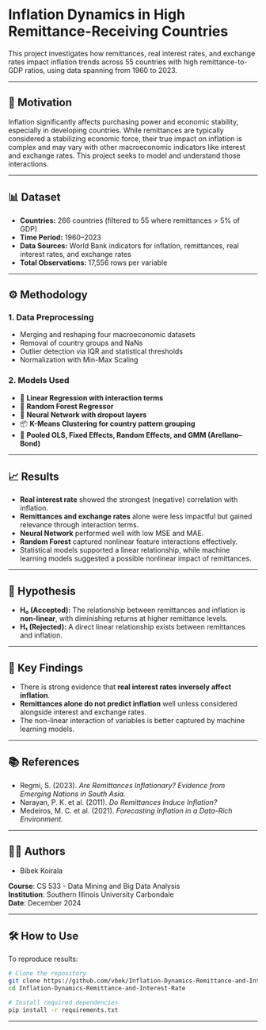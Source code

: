 # Inflation Dynamics in High Remittance-Receiving Countries

This project investigates how remittances, real interest rates, and exchange rates impact inflation trends across 55 countries with high remittance-to-GDP ratios, using data spanning from 1960 to 2023.

---

## 📌 Motivation

Inflation significantly affects purchasing power and economic stability, especially in developing countries. While remittances are typically considered a stabilizing economic force, their true impact on inflation is complex and may vary with other macroeconomic indicators like interest and exchange rates. This project seeks to model and understand those interactions.

---

## 📊 Dataset

- **Countries:** 266 countries (filtered to 55 where remittances > 5% of GDP)
- **Time Period:** 1960–2023
- **Data Sources:** World Bank indicators for inflation, remittances, real interest rates, and exchange rates
- **Total Observations:** 17,556 rows per variable

---

## ⚙️ Methodology

### 1. **Data Preprocessing**
- Merging and reshaping four macroeconomic datasets
- Removal of country groups and NaNs
- Outlier detection via IQR and statistical thresholds
- Normalization with Min-Max Scaling

### 2. **Models Used**
- 🔁 **Linear Regression with interaction terms**
- 🌲 **Random Forest Regressor**
- 🧠 **Neural Network with dropout layers**
- 📦 **K-Means Clustering for country pattern grouping**
- 🧮 **Pooled OLS, Fixed Effects, Random Effects, and GMM (Arellano–Bond)**

---

## 📈 Results

- **Real interest rate** showed the strongest (negative) correlation with inflation.
- **Remittances and exchange rates** alone were less impactful but gained relevance through interaction terms.
- **Neural Network** performed well with low MSE and MAE.
- **Random Forest** captured nonlinear feature interactions effectively.
- Statistical models supported a linear relationship, while machine learning models suggested a possible nonlinear impact of remittances.

---

## 🧪 Hypothesis

- **H₀ (Accepted):** The relationship between remittances and inflation is **non-linear**, with diminishing returns at higher remittance levels.
- **H₁ (Rejected):** A direct linear relationship exists between remittances and inflation.

---

## 📌 Key Findings

- There is strong evidence that **real interest rates inversely affect inflation**.
- **Remittances alone do not predict inflation** well unless considered alongside interest and exchange rates.
- The non-linear interaction of variables is better captured by machine learning models.

---

## 📚 References

- Regmi, S. (2023). *Are Remittances Inflationary? Evidence from Emerging Nations in South Asia.*
- Narayan, P. K. et al. (2011). *Do Remittances Induce Inflation?*
- Medeiros, M. C. et al. (2021). *Forecasting Inflation in a Data-Rich Environment.*

---

## 👨‍💻 Authors

- Bibek Koirala    

**Course**: CS 533 - Data Mining and Big Data Analysis  
**Institution**: Southern Illinois University Carbondale  
**Date**: December 2024

---

## 🛠️ How to Use

To reproduce results:
```bash
# Clone the repository
git clone https://github.com/vbek/Inflation-Dynamics-Remittance-and-Interest-Rate.git
cd Inflation-Dynamics-Remittance-and-Interest-Rate

# Install required dependencies
pip install -r requirements.txt

```

---
